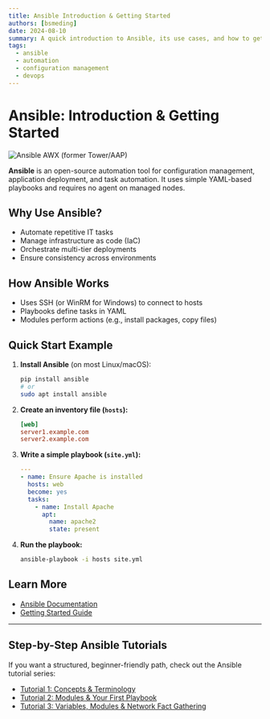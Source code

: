 ```yaml
---
title: Ansible Introduction & Getting Started
authors: [bsmeding]
date: 2024-08-10
summary: A quick introduction to Ansible, its use cases, and how to get started with automation.
tags:
  - ansible
  - automation
  - configuration management
  - devops
---
```


# Ansible: Introduction & Getting Started

<img src="https://docs.ansible.com/ansible-tower/3.4.1/html/userguide/_images/jobs-show-job-std-output-hover.png" alt="Ansible AWX (former Tower/AAP)" class="tool-image">

**Ansible** is an open-source automation tool for configuration management, application deployment, and task automation. It uses simple YAML-based playbooks and requires no agent on managed nodes.
<!-- more -->

## Why Use Ansible?
- Automate repetitive IT tasks
- Manage infrastructure as code (IaC)
- Orchestrate multi-tier deployments
- Ensure consistency across environments

## How Ansible Works
- Uses SSH (or WinRM for Windows) to connect to hosts
- Playbooks define tasks in YAML
- Modules perform actions (e.g., install packages, copy files)

## Quick Start Example
1. **Install Ansible** (on most Linux/macOS):
   ```bash
   pip install ansible
   # or
   sudo apt install ansible
   ```
2. **Create an inventory file (`hosts`):**
   ```ini
   [web]
   server1.example.com
   server2.example.com
   ```
3. **Write a simple playbook (`site.yml`):**
   ```yaml
   ---
   - name: Ensure Apache is installed
     hosts: web
     become: yes
     tasks:
       - name: Install Apache
         apt:
           name: apache2
           state: present
   ```
4. **Run the playbook:**
   ```bash
   ansible-playbook -i hosts site.yml
   ```

## Learn More
- [Ansible Documentation](https://docs.ansible.com/)
- [Getting Started Guide](https://docs.ansible.com/ansible/latest/getting_started/index.html)

---

## Step-by-Step Ansible Tutorials
If you want a structured, beginner-friendly path, check out the Ansible tutorial series:
- [Tutorial 1: Concepts & Terminology](/tutorials/ansible_tutorial_1_concepts.html)
- [Tutorial 2: Modules & Your First Playbook](/tutorials/ansible_tutorial_2_modules.html)
- [Tutorial 3: Variables, Modules & Network Fact Gathering](/tutorials/ansible_tutorial_3_variables_facts.html) 